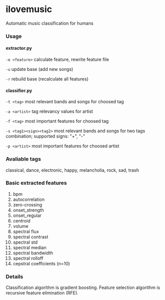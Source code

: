 # ilovemusic

Automatic music classification for humans

### Usage

#### extractor.py
`-e <feature>` calculate feature, rewrite feature file

`-u` update base (add new songs)

`-r` rebuild base (recalculate all features)

#### classifier.py
`-t <tag>` most relevant bands and songs for choosed tag

`-a <artist>` tag relevancy values for artist

`-f <tag>` most important features for choosed tag

`-s <tag1><sign><tag2>` most relevant bands and songs
 for two tags combination; supported signs: "+", "-"

`-p <artist>` most important features for choosed artist

### Avaliable tags
classical, dance, electronic, happy, melancholia, rock, sad, trash

### Basic extracted features
1. bpm
2. autocorrelation
3. zero-crossing
4. onset_strength
5. onset_regular
6. centroid
7. volume
8. spectral flux
9. spectral contrast
10. spectral std
11. spectral median
12. spectral bandwidth
13. spectral rolloff
14. cepstral coefficients (n=10)

### Details
Classification algorithm is gradient boosting. Feature selection algorithm is recursive feature elimination (RFE).
